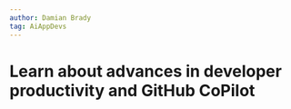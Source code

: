 ```yaml
---
author: Damian Brady
tag: AiAppDevs
---
```


# Learn about advances in developer productivity and GitHub CoPilot
